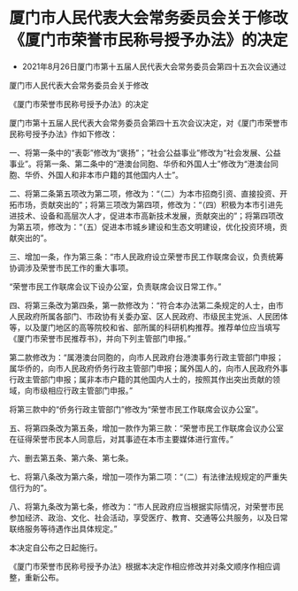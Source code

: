 # 厦门市人民代表大会常务委员会关于修改《厦门市荣誉市民称号授予办法》的决定

- 2021年8月26日厦门市第十五届人民代表大会常务委员会第四十五次会议通过

<!-- INFO END -->

厦门市人民代表大会常务委员会关于修改

《厦门市荣誉市民称号授予办法》的决定

厦门市第十五届人民代表大会常务委员会第四十五次会议决定，对《厦门市荣誉市民称号授予办法》作如下修改：

一、将第一条中的“表彰”修改为“褒扬”；“社会公益事业”修改为“社会发展、公益事业”。将第一条、第二条中的“港澳台同胞、华侨和外国人士”修改为“港澳台同胞、华侨、外国人和非本市户籍的其他国内人士”。

二、将第二条第五项改为第二项，修改为：“（二）为本市招商引资、直接投资、开拓市场，贡献突出的”；将第三项改为第四项，修改为：“（四）积极为本市引进先进技术、设备和高层次人才，促进本市高新技术发展，贡献突出的”；将第四项改为第五项，修改为：“（五）促进本市城乡建设和生态文明建设，优化投资环境，贡献突出的”。

三、增加一条，作为第三条：“市人民政府设立荣誉市民工作联席会议，负责统筹协调涉及荣誉市民工作的重大事项。

“荣誉市民工作联席会议下设办公室，负责联席会议日常工作。”

四、将第三条改为第四条，第一款修改为：“符合本办法第二条规定的人士，由市人民政府所属各部门、市政协有关委办室、区人民政府、市级民主党派、人民团体等，以及厦门地区的高等院校和省、部所属的科研机构推荐。推荐单位应当填写《厦门市荣誉市民推荐书》，并向下列主管部门申报。”

第二款修改为：“属港澳台同胞的，向市人民政府台港澳事务行政主管部门申报；属华侨的，向市人民政府侨务行政主管部门申报；属外国人的，向市人民政府外事行政主管部门申报；属非本市户籍的其他国内人士的，按照其作出突出贡献的领域，向市级相应行政主管部门申报。”

将第三款中的“侨务行政主管部门”修改为“荣誉市民工作联席会议办公室”。

五、将第四条改为第五条，增加一款作为第三款：“荣誉市民工作联席会议办公室在征得荣誉市民本人同意后，对其事迹在本市主要媒体进行宣传。”

六、删去第五条、第六条、第七条。

七、将第八条改为第六条，增加一项作为第二项：“（二）有法律法规规定的严重失信行为的”。

八、将第九条改为第七条，修改为：“市人民政府应当根据实际情况，对荣誉市民参加经济、政治、文化、社会活动，享受医疗、教育、交通等公共服务，以及日常联络服务等待遇作出具体规定。”

本决定自公布之日起施行。

《厦门市荣誉市民称号授予办法》根据本决定作相应修改并对条文顺序作相应调整，重新公布。
